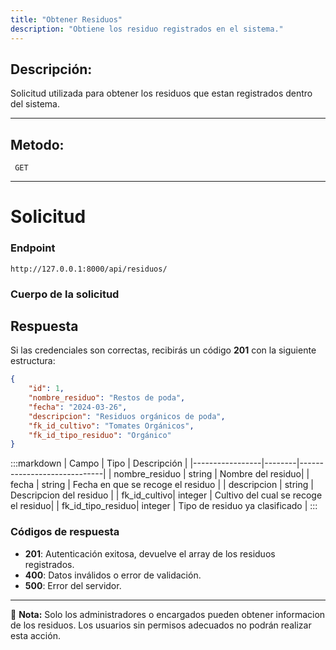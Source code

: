 ```yaml
---
title: "Obtener Residuos"
description: "Obtiene los residuo registrados en el sistema."
---
```


## Descripción:

Solicitud utilizada para obtener los residuos que estan registrados dentro del sistema.

---

## Metodo:
```
 GET
```
---


# **Solicitud**

### **Endpoint**
```
http://127.0.0.1:8000/api/residuos/
```
### **Cuerpo de la solicitud**


## **Respuesta**

Si las credenciales son correctas, recibirás un código **201** con la siguiente estructura:

```json
{
    "id": 1,
    "nombre_residuo": "Restos de poda",
    "fecha": "2024-03-26",
    "descripcion": "Residuos orgánicos de poda",
    "fk_id_cultivo": "Tomates Orgánicos",
    "fk_id_tipo_residuo": "Orgánico"
}
```

:::markdown
| Campo           | Tipo   | Descripción                |
|-----------------|--------|-----------------------------|
| nombre_residuo  | string | Nombre del residuo|
| fecha           | string | Fecha en que se recoge el residuo     |
| descripcion     | string | Descripcion del residuo |
| fk_id_cultivo| integer | Cultivo del cual se recoge el residuo|
| fk_id_tipo_residuo| integer | Tipo de residuo ya clasificado |
:::


### **Códigos de respuesta**
- **201**: Autenticación exitosa, devuelve el array de los residuos registrados.
- **400**: Datos inválidos o error de validación.
- **500**: Error del servidor.

---

📄 **Nota:** Solo los administradores o encargados pueden obtener informacion de los residuos. Los usuarios sin permisos adecuados no podrán realizar esta acción.
